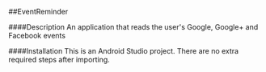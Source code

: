 ##EventReminder

####Description
An application that reads the user's Google, Google+ and Facebook events



####Installation
This is an Android Studio project. There are no extra required steps after importing.
